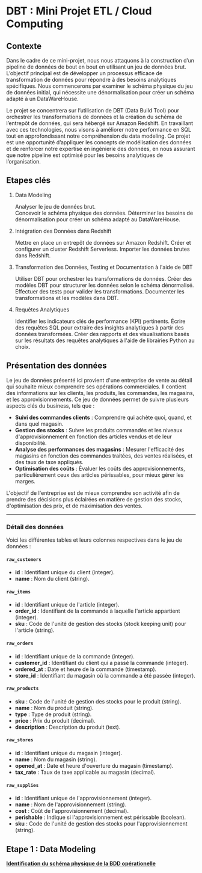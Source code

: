 # DBT : Mini Projet ETL / Cloud Computing

## Contexte

Dans le cadre de ce mini-projet, nous nous attaquons à la construction d’un pipeline de données de bout en bout en utilisant un jeu de données brut. L’objectif principal est de développer un processus efficace de transformation de données pour répondre à des besoins analytiques spécifiques. Nous commencerons par examiner le schéma physique du jeu de données initial, qui nécessite une dénormalisation pour créer un schéma adapté à un DataWareHouse.

Le projet se concentrera sur l’utilisation de DBT (Data Build Tool) pour orchestrer les transformations de données et la création du schéma de l’entrepôt de données, qui sera hébergé sur Amazon Redshift. En travaillant avec ces technologies, nous visons à améliorer notre performance en SQL tout en approfondissant notre compréhension du data modeling. Ce projet est une opportunité d’appliquer les concepts de modélisation des données et de renforcer notre expertise en ingénierie des données, en nous assurant que notre pipeline est optimisé pour les besoins analytiques de l’organisation.

## Etapes clés

1. Data Modeling

    Analyser le jeu de données brut.  
    Concevoir le schéma physique des données.
    Déterminer les besoins de dénormalisation pour créer un schéma adapté au DataWareHouse.

2. Intégration des Données dans Redshift

    Mettre en place un entrepôt de données sur Amazon Redshift.
    Créer et configurer un cluster Redshift Serverless.
    Importer les données brutes dans Redshift.

3. Transformation des Données, Testing et Documentation à l'aide de DBT

    Utiliser DBT pour orchestrer les transformations de données.
    Créer des modèles DBT pour structurer les données selon le schéma dénormalisé.
    Effectuer des tests pour valider les transformations.
    Documenter les transformations et les modèles dans DBT.

4. Requêtes Analytiques

    Identifier les indicateurs clés de performance (KPI) pertinents.
    Écrire des requêtes SQL pour extraire des insights analytiques à partir des données transformées.
    Créer des rapports et des visualisations basés sur les résultats des requêtes analytiques à l'aide de librairies Python au choix.

## Présentation des données

Le jeu de données présenté ici provient d'une entreprise de vente au détail qui souhaite mieux comprendre ses opérations commerciales. Il contient des informations sur les clients, les produits, les commandes, les magasins, et les approvisionnements. Ce jeu de données permet de suivre plusieurs aspects clés du business, tels que :

- **Suivi des commandes clients** : Comprendre qui achète quoi, quand, et dans quel magasin.
- **Gestion des stocks** : Suivre les produits commandés et les niveaux d'approvisionnement en fonction des articles vendus et de leur disponibilité.
- **Analyse des performances des magasins** : Mesurer l'efficacité des magasins en fonction des commandes traitées, des ventes réalisées, et des taux de taxe appliqués.
- **Optimisation des coûts** : Évaluer les coûts des approvisionnements, particulièrement ceux des articles périssables, pour mieux gérer les marges.

L'objectif de l'entreprise est de mieux comprendre son activité afin de prendre des décisions plus éclairées en matière de gestion des stocks, d'optimisation des prix, et de maximisation des ventes.

---

### Détail des données

Voici les différentes tables et leurs colonnes respectives dans le jeu de données :

#### `raw_customers`
- **id** : Identifiant unique du client (integer).
- **name** : Nom du client (string).

#### `raw_items`
- **id** : Identifiant unique de l'article (integer).
- **order_id** : Identifiant de la commande à laquelle l'article appartient (integer).
- **sku** : Code de l'unité de gestion des stocks (stock keeping unit) pour l'article (string).

#### `raw_orders`
- **id** : Identifiant unique de la commande (integer).
- **customer_id** : Identifiant du client qui a passé la commande (integer).
- **ordered_at** : Date et heure de la commande (timestamp).
- **store_id** : Identifiant du magasin où la commande a été passée (integer).

#### `raw_products`
- **sku** : Code de l'unité de gestion des stocks pour le produit (string).
- **name** : Nom du produit (string).
- **type** : Type de produit (string).
- **price** : Prix du produit (decimal).
- **description** : Description du produit (text).

#### `raw_stores`
- **id** : Identifiant unique du magasin (integer).
- **name** : Nom du magasin (string).
- **opened_at** : Date et heure d'ouverture du magasin (timestamp).
- **tax_rate** : Taux de taxe applicable au magasin (decimal).

#### `raw_supplies`
- **id** : Identifiant unique de l'approvisionnement (integer).
- **name** : Nom de l'approvisionnement (string).
- **cost** : Coût de l'approvisionnement (decimal).
- **perishable** : Indique si l'approvisionnement est périssable (boolean).
- **sku** : Code de l'unité de gestion des stocks pour l'approvisionnement (string).

## Etape 1 : Data Modeling

**[Identification du schéma physique de la BDD opérationelle](./docs/schema_brut.png)**




